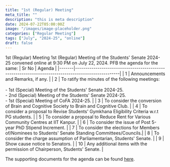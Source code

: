 ```yaml
---
title: "1st (Regular) Meeting"
meta_title: ""
description: "this is meta description"
date: 2024-07-22T05:00:00Z
image: "/images/image-placeholder.png"
categories: ["Regular Meeting"]
tags: ["July", "2024-25", "online"]
draft: false
---
```


1st (Regular) Meeting
1st (Regular) Meeting of the Students' Senate 2024-25 convened online at 9:30 PM on July 22, 2024. PFB the agenda for the same:
| Sr No | Agenda                                                                                             |
|-------|----------------------------------------------------------------------------------------------------|
| 1     | Announcements and Remarks, if any.                                                                 |
| 2     | To ratify the minutes of the following meetings: <br /> <br /> - 1st (Special) Meeting of the Students' Senate 2024-25. <br /> - 2nd (Special) Meeting of the Students' Senate 2024-25. <br /> - 1st (Special) Meeting of CoFA 2024-25. |
| 3     | To consider the conversion of Brain and Cognitive Society to Brain and Cognitive Club.             |
| 4     | To consider a proposal to Revise Students' Gymkhana Eligibility Criteria w.r.t PG students.        |
| 5     | To consider a proposal to Reduce Rent for Various Community Centres at IIT Kanpur.                 |
| 6     | To consider the issue of Post 5-year PhD Stipend Increment.                                        |
| 7     | To consider the elections for Members of/Nominees to Students' Senate Standing Committees/Councils.|
| 8     | To consider the charge assumption of Parliamentarian, Students' Senate.                            |
| 9     | Show cause notice to Senators.                                                                     |
| 10    | Any additional items with the permission of Chairperson, Students' Senate.                         |



The supporting documents for the agenda can be found [here](https://drive.google.com/drive/folders/1kXcR3gQAIOY4_FiqRd0t0zKif9Sv5biI?usp=sharing).